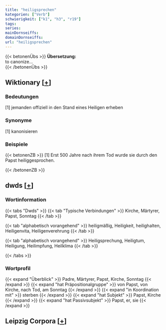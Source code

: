 ```yaml
---
title: "heiligsprechen"
kategorien: ["Verb"]
schwierigkeit: ["k1", "h3", "r19"]
tags:
series:
mainDornseiffs:
domainDornseiffs:
url: "heiligsprechen"
---
```


{{< betonenÜbs >}}
**Übersetzung:**  
to canonize...  
{{< /betonenÜbs >}}

## Wiktionary [[+](https://de.wiktionary.org/wiki/heiligsprechen)]

### Bedeutungen
[1] jemanden offiziell in den Stand eines Heiligen erheben  

### Synonyme
[1] kanonisieren  

### Beispiele
{{< betonenZB >}}
[1] Erst 500 Jahre nach ihrem Tod wurde sie durch den Papst heiliggesprochen.  

{{< /betonenZB >}}


## dwds [[+](https://www.dwds.de/wb/heiligsprechen)]

### Wortinformation
{{< tabs "Dwds" >}}
{{< tab "Typische Verbindungen" >}}
Kirche, Märtyrer, Papst, Sonntag
{{< /tab >}}

{{< tab "alphabetisch vorangehend" >}}
heiligmäßig, Heiligkeit, heilighalten, Heiligenvita, Heiligenverehrung
{{< /tab >}}

{{< tab "alphabetisch vorangehend" >}}
Heiligsprechung, Heiligtum, Heiligung, Heilimpfung, Heilklima
{{< /tab >}}

{{< /tabs >}}

### Wortprofil
{{< expand "Überblick" >}} Padre, Märtyrer, Papst, Kirche, Sonntag {{< /expand >}}
{{< expand "hat Präpositionalgruppe" >}} von Papst, von Kirche, nach Tod, am Sonntag {{< /expand >}}
{{< expand "in Koordination mit" >}} sterben {{< /expand >}}
{{< expand "hat Subjekt" >}} Papst, Kirche {{< /expand >}}
{{< expand "hat Passivsubjekt" >}} Papst, er, sie {{< /expand >}}

## Leipzig Corpora [[+](https://corpora.uni-leipzig.de/en/res?word=heiligsprechen&corpusId=deu_newscrawl-public_2018)]

